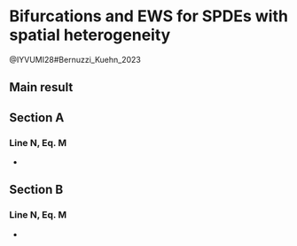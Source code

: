# Bifurcations and EWS for SPDEs with spatial heterogeneity
@IYVUMI28#Bernuzzi_Kuehn_2023

## Main result

## Section A
### Line N, Eq. M
-

## Section B
### Line N, Eq. M
-
